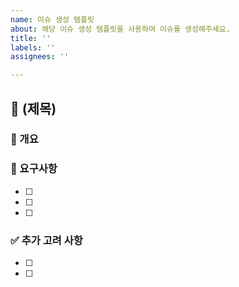 ```yaml
---
name: 이슈 생성 템플릿
about: 해당 이슈 생성 템플릿을 사용하여 이슈를 생성해주세요.
title: ''
labels: ''
assignees: ''

---
```


## 📝 (제목)

### 📌 개요  

### 🎯 요구사항  
- [ ]
- [ ]
- [ ]

### ✅ 추가 고려 사항  
- [ ]
- [ ]
